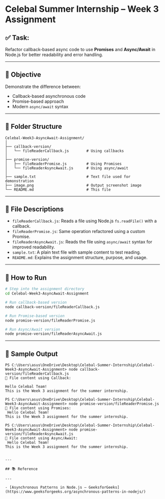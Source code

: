 # Celebal Summer Internship – Week 3 Assignment

## ✅ Task:
Refactor callback-based async code to use **Promises** and **Async/Await** in Node.js for better readability and error handling.

---

## 🧠 Objective

Demonstrate the difference between:
- Callback-based asynchronous code
- Promise-based approach
- Modern `async/await` syntax

---

## 📁 Folder Structure

```
Celebal-Week3-AsyncAwait-Assignment/
│
├── callback-version/
│   └── fileReaderCallback.js        # Using callbacks
│
├── promise-version/
│   ├── fileReaderPromise.js         # Using Promises
│   └── fileReaderAsyncAwait.js      # Using async/await
│
├── sample.txt                       # Text file used for demonstration
├── image.png                        # Output screenshot image
└── README.md                        # This file
```

---

## 📄 File Descriptions

- `fileReaderCallback.js`: Reads a file using Node.js `fs.readFile()` with a callback.
- `fileReaderPromise.js`: Same operation refactored using a custom Promise.
- `fileReaderAsyncAwait.js`: Reads the file using `async/await` syntax for improved readability.
- `sample.txt`: A plain text file with sample content to test reading.
- `README.md`: Explains the assignment structure, purpose, and usage.

---

## 🚀 How to Run

```bash
# Step into the assignment directory
cd Celebal-Week3-AsyncAwait-Assignment

# Run callback-based version
node callback-version/fileReaderCallback.js

# Run Promise-based version
node promise-version/fileReaderPromise.js

# Run Async/Await version
node promise-version/fileReaderAsyncAwait.js
```

---

## 🧾 Sample Output

```
PS C:\Users\asus\OneDrive\Desktop\Celebal-Summer-Internship\Celebal-Week3-AsyncAwait-Assignment> node callback-version/fileReaderCallback.js                   
📄 File content using Callback:

Hello Celebal Team!
This is the Week 3 assignment for the summer internship.

PS C:\Users\asus\OneDrive\Desktop\Celebal-Summer-Internship\Celebal-Week3-AsyncAwait-Assignment> node promise-version/fileReaderPromise.js                     
📄 File content using Promises:
 Hello Celebal Team!
This is the Week 3 assignment for the summer internship.

PS C:\Users\asus\OneDrive\Desktop\Celebal-Summer-Internship\Celebal-Week3-AsyncAwait-Assignment> node promise-version/fileReaderAsyncAwait.js                  
📄 File content using Async/Await:
 Hello Celebal Team!
This is the Week 3 assignment for the summer internship.


---

## 📚 Reference

---

- [Asynchronous Patterns in Node.js – GeeksforGeeks](https://www.geeksforgeeks.org/asynchronous-patterns-in-nodejs/)
